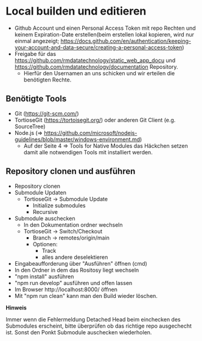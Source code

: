 # Local builden und editieren

- Github Account und einen Personal Access Token mit repo Rechten und keinem Expiration-Date erstellen(beim erstellen lokal kopieren, wird nur einmal angezeigt;  https://docs.github.com/en/authentication/keeping-your-account-and-data-secure/creating-a-personal-access-token)
- Freigabe für das https://github.com/rmdatatechnology/static_web_app_docu und https://github.com/rmdatatechnology/documentation Repository.
	- Hierfür den Usernamen an uns schicken und wir erteilen die benötigten Rechte.

## Benötigte Tools

- Git (https://git-scm.com/) 
- TortioseGit (https://tortoisegit.org/) oder anderen Git Client (e.g. SourceTree)
- Node.js (=> https://github.com/microsoft/nodejs-guidelines/blob/master/windows-environment.md)
	- Auf der Seite 4 => Tools for Native Modules das Häckchen setzen damit alle notwendigen Tools mit installiert werden.

## Repository clonen und ausführen

- Repository clonen
- Submodule Updaten
	- TortioseGit -> Submodule Update
		- Initialize submodules
		- Recursive
- Submodule auschecken
	- In den Dokumentation ordner wechseln
	- TortioseGit -> Switch/Checkout
		- Branch -> remotes/origin/main
		- Optionen:
			- Track
			- alles andere deselektieren
- Eingabeaufforderung über "Ausführen" öffnen (cmd) 
- In den Ordner in dem das Rositosy liegt wechseln
- "npm install" ausführen
- "npm run develop" ausführen und offen lassen
- Im Browser http://localhost:8000/ öffnen
- Mit "npm run clean" kann man den Build wieder löschen.


**Hinweis**

Immer wenn die Fehlermeldung Detached Head beim einchecken des Submodules erscheint, bitte überprüfen ob das richtige repo ausgechecht ist. Sonst den Ponkt Submodule auschecken wiederholen.